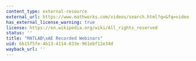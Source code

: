 ```yaml
---
content_type: external-resource
external_url: https://www.mathworks.com/videos/search.html?q=&fq=video-external-category:recwebinar%20product:ML&page=1
has_external_license_warning: true
license: https://en.wikipedia.org/wiki/All_rights_reserved
status: ''
title: "MATLAB\xAE Recorded Webinars"
uid: 6b15f5fe-4b13-4114-833e-961ebf12e34d
wayback_url: ''
---
```

